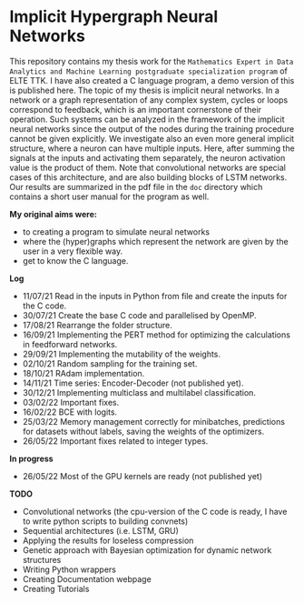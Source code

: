 # Implicit Hypergraph Neural Networks

This repository contains my thesis work for the `Mathematics Expert in Data Analytics and Machine Learning
postgraduate specialization program` of ELTE TTK.
I have also created a C language program, a demo version of this is published here.
The topic of my thesis is implicit neural networks.
In a network or a graph representation of any complex system, cycles or loops correspond to feedback, which is
an important cornerstone of their operation. Such systems can be analyzed in the framework of the implicit
neural networks since the output of the nodes during the training procedure cannot be given explicitly.
We investigate also an even more general implicit structure, where a neuron can have multiple inputs.
Here, after summing the signals at the inputs and activating them separately, the neuron activation value
is the product of them. Note that convolutional networks are special cases of this architecture, and are also
building blocks of LSTM networks. Our results are summarized in the pdf file in the `doc` directory which contains
a short user manual for the program as well.

**My original aims were:**
* to creating a program to simulate neural networks 
* where the (hyper)graphs which represent the network are given by the user in a very flexible way.
* get to know the C language.

**Log**
* 11/07/21 Read in the inputs in Python from file and create the inputs for the C code.
* 30/07/21 Create the base C code and parallelised by OpenMP.
* 17/08/21 Rearrange the folder structure.
* 16/09/21 Implementing the PERT method for optimizing the calculations in feedforward networks.
* 29/09/21 Implementing the mutability of the weights.
* 02/10/21 Random sampling for the training set.
* 18/10/21 RAdam implementation.
* 14/11/21 Time series: Encoder-Decoder (not published yet).
* 30/12/21 Implementing multiclass and multilabel classification.
* 03/02/22 Important fixes.
* 16/02/22 BCE with logits.
* 25/03/22 Memory management correctly for minibatches, predictions for datasets without labels, saving the weights of the optimizers.
* 26/05/22 Important fixes related to integer types.

**In progress**
* 26/05/22 Most of the GPU kernels are ready (not published yet)

**TODO**
* Convolutional networks (the cpu-version of the C code is ready, I have to write python scripts to building convnets)
* Sequential architectures (i.e. LSTM, GRU)
* Applying the results for loseless compression
* Genetic approach with Bayesian optimization for dynamic network structures
* Writing Python wrappers
* Creating Documentation webpage
* Creating Tutorials
